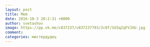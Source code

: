 ```yaml
--- 
layout: post 
title: Mem 
date: 2016-10-3 20:2:31 +0000 
author: svetashov 
image: https://pp.vk.me/c837237/v837237793/2c0f/SG5q2qFVJXU.jpg
comment: 
categories: мистердудец
---
```

